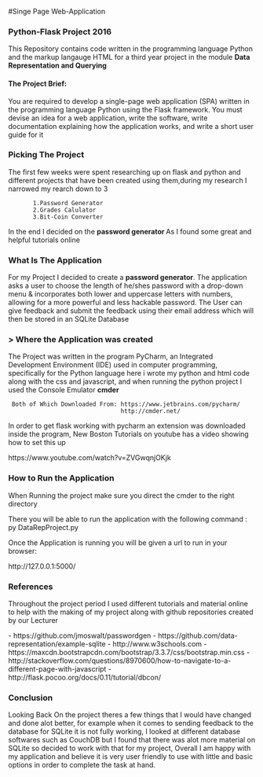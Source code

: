 #Singe Page Web-Application
<h3><b> Python-Flask Project 2016 </b></h3>
<p> This Repository contains code written in the programming language Python and the markup langauge HTML for a third year project in the module <b> Data Representation and Querying</b> <p> 
<h4> The Project Brief: </h4>
           You are required to develop a single-page web application (SPA) written
           in the programming language Python  using the Flask framework.
           You must devise an idea for a web application, write the software, write
           documentation explaining how the application works, and write a short user
           guide for it 
           
<h3><b> Picking The Project </b> </h3>
<p> The first few weeks were spent researching up on flask and python and different projects that have been created using them,during my  research  I narrowed my rearch down to 3 <p>
           
           1.Password Generator
           2.Grades Calulator
           3.Bit-Coin Converter
 <p> In the end I decided on the <b> password generator </b> As I found some great and helpful tutorials online <p>            
           
 <h3><b> What Is The Application </b> </h3>          
<p> For my Project I decided to create a <b>password generator</b>. The application asks a user to choose the length of he/shes password with a drop-down menu & incorporates both lower and uppercase letters with numbers, allowing for a more powerful and less hackable password. The User can give feedback and submit the feedback using their email address which will then be stored in an SQLite Database <p>  

<h3>><b> Where the Application was created </b></h3>
<p> The Project was written in the program PyCharm, an Integrated Development Environment (IDE) used in computer programming, specifically for the Python language here i wrote my python and html code along with the css and javascript,  and when running the python project I used the Console Emulator <b>cmder</b> <p>
           
     Both of Which Downloaded From: https://www.jetbrains.com/pycharm/
                                    http://cmder.net/
<p> In order to get flask working with pycharm an extension was downloaded inside the program, New Boston Tutorials on youtube has a video showing how to set this up <p>
                       https://www.youtube.com/watch?v=ZVGwqnjOKjk

<h3><b> How to Run the Application</b> </h3>
<p>When Running the project make sure  you direct the cmder to the right directory <p>
           There you will be able to run the application with the following command :
           py DataRepProject.py 
           
           
<p>Once the Application is running you will be given a url to run in your browser:<p>
                      http://127.0.0.1:5000/

<h3><b> References</b> </h3>
 <p> Throughout the project period  I used different tutorials and material online to help with the making of my project along with github repositories created by our Lecturer <p>
            - https://github.com/jmoswalt/passwordgen
            - https://github.com/data-representation/example-sqlite
            - http://www.w3schools.com
            - https://maxcdn.bootstrapcdn.com/bootstrap/3.3.7/css/bootstrap.min.css
            - http://stackoverflow.com/questions/8970600/how-to-navigate-to-a-different-page-with-javascript
            -http://flask.pocoo.org/docs/0.11/tutorial/dbcon/
 
 <h3><b> Conclusion</b> </h3>
  <p> Looking Back On the project theres a few things that I would have changed and done alot better, for example when it comes to sending feedback to the database for SQLite it is not fully working, I looked at different database softwares such as CouchDB but I found that there was alot more material on SQLite so decided to work with that for my project, Overall I am happy with  my application and believe it is very user friendly to use with little and basic options in order to complete the task at hand.<p>   
           
 
